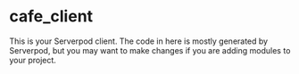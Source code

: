 # cafe_client

This is your Serverpod client. The code in here is mostly generated by
Serverpod, but you may want to make changes if you are adding modules to your
project.
